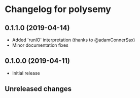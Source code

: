 # Changelog for polysemy

## 0.1.1.0 (2019-04-14)

- Added 'runIO' interpretation (thanks to @adamConnerSax)
- Minor documentation fixes


## 0.1.0.0 (2019-04-11)

- Initial release

## Unreleased changes
